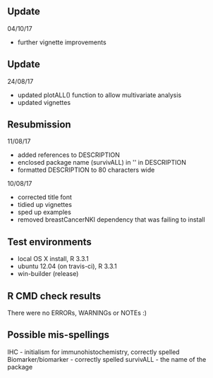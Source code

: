 ## Update

04/10/17
* further vignette improvements

## Update

24/08/17
* updated plotALL() function to allow multivariate analysis
* updated vignettes


## Resubmission

11/08/17
* added references to DESCRIPTION
* enclosed package name (survivALL) in '' in DESCRIPTION
* formatted DESCRIPTION to 80 characters wide

10/08/17
* corrected title font
* tidied up vignettes
* sped up examples
* removed breastCancerNKI dependency that was failing to install

## Test environments
* local OS X install, R 3.3.1
* ubuntu 12.04 (on travis-ci), R 3.3.1
* win-builder (release)

## R CMD check results
There were no ERRORs, WARNINGs or NOTEs :)

## Possible mis-spellings
IHC - initialism for immunohistochemistry, correctly spelled
Biomarker/biomarker - correctly spelled
survivALL - the name of the package
